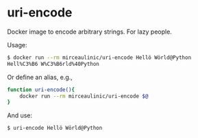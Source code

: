 # uri-encode

Docker image to encode arbitrary strings. For lazy people.

Usage:

```bash
$ docker run --rm mirceaulinic/uri-encode Hellö Wörld@Python
Hell%C3%B6 W%C3%B6rld%40Python
```

Or define an alias, e.g.,

```bash
function uri-encode(){
    docker run --rm mirceaulinic/uri-encode $@
}
```

And use:

```bash
$ uri-encode Hellö Wörld@Python
```
